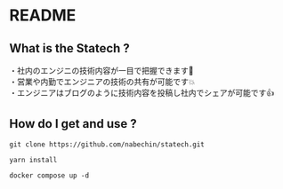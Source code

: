 # README
## What is the Statech ?
・社内のエンジニの技術内容が一目で把握できます:dash:  
・営業や内勤でエンジニアの技術の共有が可能です:collision:  
・エンジニアはブログのように技術内容を投稿し社内でシェアが可能です:+1:
## How do I get and use ?

```
git clone https://github.com/nabechin/statech.git
```

```
yarn install
```

```
docker compose up -d
```
